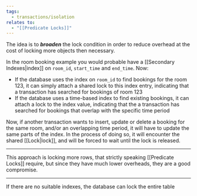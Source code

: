 ```yaml
---
tags:
  - transactions/isolation
relates to:
  - "[[Predicate Locks]]"
---
```

The idea is to ***broaden*** the lock condition in order to reduce overhead at the cost of locking more objects then necessary.

In the room booking example you would probable have a [[Secondary Indexes|index]] on `room_id`, `start_time` and `end_time`. Now:
- If the database uses the index on `room_id` to find bookings for the room 123, it can simply attach a shared lock to this index entry, indicating that a transaction has searched for bookings of room 123
- If the database uses a time-based index to find existing bookings, it can attach a lock to the index value, indicating that the a transaction has searched for bookings that overlap with the specific time period

Now, if another transaction wants to insert, update or delete a booking for the same room, and/or an overlapping time period, it will have to update the same parts of the index. In the process of doing so, it will encounter the shared [[Lock|lock]], and will be forced to wait until the lock is released.
___
This approach is locking more rows, that strictly speaking [[Predicate Locks]] require, but since they have much lower overheads, they are a good compromise.
___
If there are no suitable indexes, the database can lock the entire table
